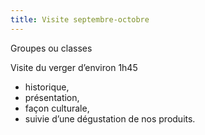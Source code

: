 ```yaml
---
title: Visite septembre-octobre
---
```


Groupes ou classes

Visite du verger d’environ 1h45  

* historique, 
* présentation, 
* façon culturale, 
* suivie d’une dégustation de nos produits.
